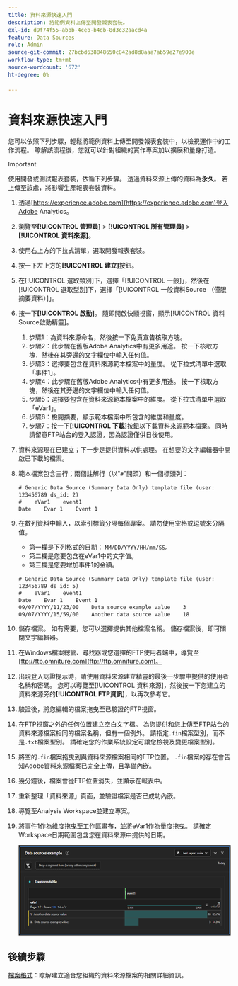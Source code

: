 ```yaml
---
title: 資料來源快速入門
description: 將範例資料上傳至開發報表套裝。
exl-id: d9f74f55-abbb-4ceb-b4db-8d3c32aacd4a
feature: Data Sources
role: Admin
source-git-commit: 27bcbd638848650c842ad8d8aaa7ab59e27e900e
workflow-type: tm+mt
source-wordcount: '672'
ht-degree: 0%

---
```


# 資料來源快速入門

您可以依照下列步驟，輕鬆將範例資料上傳至開發報表套裝中，以檢視運作中的工作流程。 瞭解該流程後，您就可以針對組織的實作專案加以擴展和量身打造。

>[!IMPORTANT]
>
>使用開發或測試報表套裝，依循下列步驟。 透過資料來源上傳的資料為&#x200B;**永久**。 若上傳至該處，將影響生產報表套裝資料。

1. 透過[https://experience.adobe.com](https://experience.adobe.com)登入Adobe Analytics。
1. 瀏覽至&#x200B;**[!UICONTROL 管理員]** > **[!UICONTROL 所有管理員]** > **[!UICONTROL 資料來源]**。
1. 使用右上方的下拉式清單，選取開發報表套裝。
1. 按一下左上方的&#x200B;**[!UICONTROL 建立]**&#x200B;按鈕。
1. 在[!UICONTROL 選取類別]下，選擇「[!UICONTROL 一般]」，然後在[!UICONTROL 選取型別]下，選擇「[!UICONTROL 一般資料Source （僅限摘要資料）]」。
1. 按一下&#x200B;**[!UICONTROL 啟動]**。 隨即開啟快顯視窗，顯示[!UICONTROL 資料Source啟動精靈]。
   1. 步驟1：為資料來源命名，然後按一下免責宣告核取方塊。
   1. 步驟2：此步驟在舊版Adobe Analytics中有更多用途。 按一下核取方塊，然後在其旁邊的文字欄位中輸入任何值。
   1. 步驟3：選擇要包含在資料來源範本檔案中的量度。 從下拉式清單中選取「事件1」。
   1. 步驟4：此步驟在舊版Adobe Analytics中有更多用途。 按一下核取方塊，然後在其旁邊的文字欄位中輸入任何值。
   1. 步驟5：選擇要包含在資料來源範本檔案中的維度。 從下拉式清單中選取「eVar1」。
   1. 步驟6：檢閱摘要，顯示範本檔案中所包含的維度和量度。
   1. 步驟7：按一下&#x200B;**[!UICONTROL 下載]**&#x200B;按鈕以下載資料來源範本檔案。 同時請留意FTP站台的登入認證，因為認證僅供日後使用。
1. 資料來源現在已建立；下一步是提供資料以供處理。 在想要的文字編輯器中開啟已下載的檔案。
1. 範本檔案包含三行；兩個註解行（以&quot;`#`&quot;開頭）和一個標頭列：

   ```text
   # Generic Data Source (Summary Data Only) template file (user: 123456789 ds_id: 2)
   #    eVar1    event1
   Date    Evar 1    Event 1
   ```

1. 在數列資料中輸入，以索引標籤分隔每個專案。 請勿使用空格或逗號來分隔值。
   * 第一欄是下列格式的日期： `MM/DD/YYYY/HH/mm/SS`。
   * 第二欄是您要包含在eVar1中的文字值。
   * 第三欄是您要增加事件1的金額。

   ```text
   # Generic Data Source (Summary Data Only) template file (user: 123456789 ds_id: 5)
   #    eVar1    event1
   Date    Evar 1    Event 1
   09/07/YYYY/11/23/00    Data source example value    3
   09/07/YYYY/15/59/00    Another data source value    18
   ```

1. 儲存檔案。 如有需要，您可以選擇提供其他檔案名稱。 儲存檔案後，即可關閉文字編輯器。
1. 在Windows檔案總管、尋找器或您選擇的FTP使用者端中，導覽至[ftp://ftp.omniture.com](ftp://ftp.omniture.com)。
1. 出現登入認證提示時，請使用資料來源建立精靈的最後一步驟中提供的使用者名稱和密碼。 您可以導覽至[!UICONTROL 資料來源]，然後按一下您建立的資料來源旁的&#x200B;**[!UICONTROL FTP資訊]**，以再次參考它。
1. 驗證後，將您編輯的檔案拖曳至已驗證的FTP視窗。
1. 在FTP視窗之外的任何位置建立空白文字檔。 為您提供和您上傳至FTP站台的資料來源檔案相同的檔案名稱，但有一個例外。 請指定`.fin`檔案型別，而不是`.txt`檔案型別。 請確定您的作業系統設定可讓您檢視及變更檔案型別。
1. 將空的`.fin`檔案拖曳到與資料來源檔案相同的FTP位置。 `.fin`檔案的存在會告知Adobe資料來源檔案已完全上傳，且準備內嵌。
1. 幾分鐘後，檔案會從FTP位置消失，並顯示在報表中。
1. 重新整理「資料來源」頁面，並驗證檔案是否已成功內嵌。
1. 導覽至Analysis Workspace並建立專案。
1. 將事件1作為維度拖曳至工作區畫布，並將eVar1作為量度拖曳。 請確定Workspace日期範圍包含您在資料來源中提供的日期。

   ![範例報表](assets/success-report.png)

## 後續步驟

[檔案格式](file-format.md)：瞭解建立適合您組織的資料來源檔案的相關詳細資訊。
